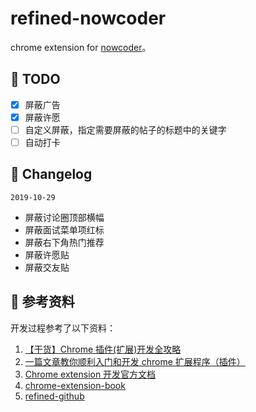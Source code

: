 # refined-nowcoder

chrome extension for [nowcoder](https://www.nowcoder.com)。

## :dart: TODO

-   [x] 屏蔽广告
-   [x] 屏蔽许愿
-   [ ] 自定义屏蔽，指定需要屏蔽的帖子的标题中的关键字
-   [ ] 自动打卡

## :pencil: Changelog

`2019-10-29`

-   屏蔽讨论圈顶部横幅
-   屏蔽面试菜单项红标
-   屏蔽右下角热门推荐
-   屏蔽许愿贴
-   屏蔽交友贴

## :link: 参考资料

开发过程参考了以下资料：

1. [【干货】Chrome 插件(扩展)开发全攻略](https://www.cnblogs.com/liuxianan/p/chrome-plugin-develop.html)
2. [一篇文章教你顺利入门和开发 chrome 扩展程序（插件）](https://juejin.im/post/5c135a275188257284143418)
3. [Chrome extension 开发官方文档](https://developer.chrome.com/extensions/devguide)
4. [chrome-extension-book](https://lightningminers.gitbook.io/chrome-extension-book/)
5. [refined-github](https://github.com/sindresorhus/refined-github/)
